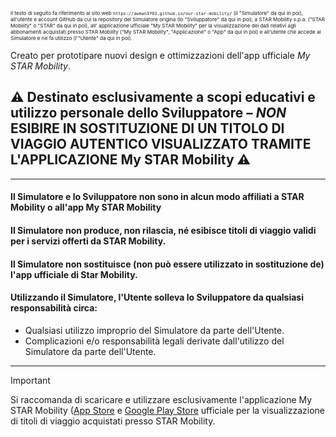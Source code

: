 <!-- Le porzioni di testo racchiuse tra parentesi angolari e simboli come #, >, [, ] e `, hanno scopo puramente tecnico e non sono rilevanti. -->
<sup><sup><sup>Il testo di seguito fa riferimento al sito web ```https://awman3703.github.io/our-star-mobility/``` (il "Simulatore" da qui in poi), all'utente e account GitHub da cui la repository del Simulatore origina (lo "Sviluppatore" da qui in poi), a STAR Mobility s.p.a. ("STAR Mobility" o "STAR" da qui in poi), all' applicazione ufficiale "My STAR Mobility" per la visualizzazione dei dati relativi agli abbonamenti acquistati presso STAR Mobility ("My STAR Mobility", "Applicazione" o "App" da qui in poi) e all'utente che accede al Simulatore e ne fa utilizzo (l'"Utente" da qui in poi).</sup></sup></sup>

Creato per prototipare nuovi design e ottimizzazioni dell'app ufficiale _My STAR Mobility_.
## ⚠️ Destinato esclusivamente a scopi educativi e utilizzo personale dello Sviluppatore – *NON* ESIBIRE IN SOSTITUZIONE DI UN TITOLO DI VIAGGIO AUTENTICO VISUALIZZATO TRAMITE L'APPLICAZIONE My STAR Mobility ⚠️
---
#### Il Simulatore e lo Sviluppatore non sono in alcun modo affiliati a STAR Mobility o all'app My STAR Mobility
#### Il Simulatore non produce, non rilascia, né esibisce titoli di viaggio validi per i servizi offerti da STAR Mobility.
#### Il Simulatore non sostituisce (non può essere utilizzato in sostituzione de) l'app ufficiale di Star Mobility.
#### Utilizzando il Simulatore, l'Utente solleva lo Sviluppatore da qualsiasi responsabilità circa:
- Qualsiasi utilizzo improprio del Simulatore da parte dell'Utente.
- Complicazioni e/o responsabilità legali derivate dall'utilizzo del Simulatore da parte dell'Utente.
---
> [!IMPORTANT]
> Si raccomanda di scaricare e utilizzare esclusivamente l'applicazione My STAR Mobility ([App Store](https://apps.apple.com/it/app/my-star-mobility/id6462401193) e [Google Play Store](https://play.google.com/store/apps/details?id=com.mercurio.mercurio_ecm.starmobility&pli=1) ufficiale per la visualizzazione di titoli di viaggio acquistati presso STAR Mobility.
